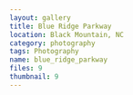 ```yaml
---
layout: gallery
title: Blue Ridge Parkway
location: Black Mountain, NC
category: photography
tags: Photography
name: blue_ridge_parkway
files: 9
thumbnail: 9
---
```

